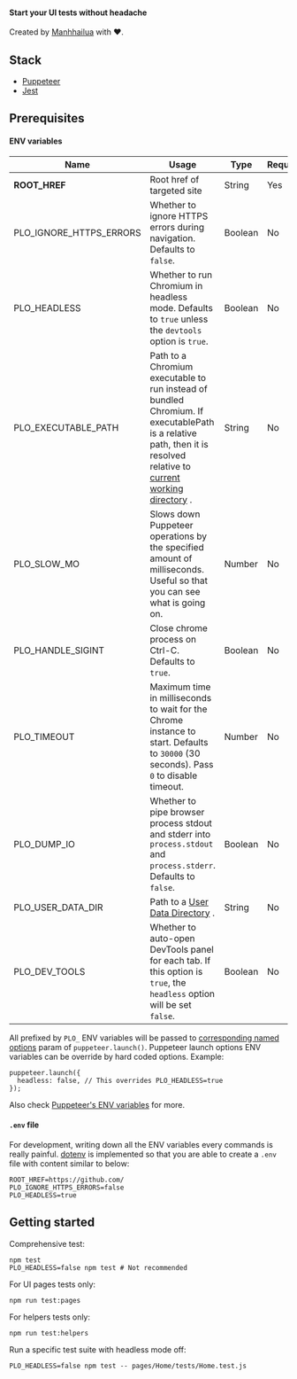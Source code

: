 #### Start your UI tests without headache

Created by [Manhhailua](https://github.com/manhhailua) with :heart:.

## Stack

* [Puppeteer](https://github.com/GoogleChrome/puppeteer)
* [Jest](https://facebook.github.io/jest/)

## Prerequisites

#### ENV variables

| Name | Usage | Type | Required? |
|---|---|---|---|
| **ROOT_HREF** | Root href of targeted site | String | Yes |
| PLO_IGNORE_HTTPS_ERRORS | Whether to ignore HTTPS errors during navigation. Defaults to `false`. | Boolean | No |
| PLO_HEADLESS | Whether to run Chromium in headless mode. Defaults to `true` unless the `devtools` option is `true`. | Boolean | No |
| PLO_EXECUTABLE_PATH | Path to a Chromium executable to run instead of bundled Chromium. If executablePath is a relative path, then it is resolved relative to [current working directory](https://nodejs.org/api/process.html#process_process_cwd) . | String | No |
| PLO_SLOW_MO | Slows down Puppeteer operations by the specified amount of milliseconds. Useful so that you can see what is going on. | Number | No |
| PLO_HANDLE_SIGINT | Close chrome process on Ctrl-C. Defaults to `true`. | Boolean | No |
| PLO_TIMEOUT | Maximum time in milliseconds to wait for the Chrome instance to start. Defaults to `30000` (30 seconds). Pass `0` to disable timeout. | Number | No |
| PLO_DUMP_IO | Whether to pipe browser process stdout and stderr into `process.stdout` and `process.stderr`. Defaults to `false`. | Boolean | No |
| PLO_USER_DATA_DIR | Path to a [User Data Directory](https://chromium.googlesource.com/chromium/src/+/master/docs/user_data_dir.md) . | String | No |
| PLO_DEV_TOOLS | Whether to auto-open DevTools panel for each tab. If this option is `true`, the `headless` option will be set `false`. | Boolean | No |

All prefixed by `PLO_` ENV variables will be passed to [corresponding named options](https://github.com/GoogleChrome/puppeteer/blob/master/docs/api.md#puppeteerlaunchoptions)  param of `puppeteer.launch()`. Puppeteer launch options ENV variables can be override by hard coded options. Example:

```
puppeteer.launch({
  headless: false, // This overrides PLO_HEADLESS=true
});
```

Also check [Puppeteer's ENV variables](https://github.com/GoogleChrome/puppeteer/blob/master/docs/api.md#environment-variables) for more.

#### `.env` file

For development, writing down all the ENV variables every commands is really painful. [dotenv](https://github.com/bkeepers/dotenv) is implemented so that you are able to create a `.env` file with content similar to below:

```
ROOT_HREF=https://github.com/
PLO_IGNORE_HTTPS_ERRORS=false
PLO_HEADLESS=true
```

## Getting started

Comprehensive test:

```
npm test
PLO_HEADLESS=false npm test # Not recommended
```

For UI pages tests only:

```
npm run test:pages
```

For helpers tests only:

```
npm run test:helpers
```

Run a specific test suite with headless mode off:

```
PLO_HEADLESS=false npm test -- pages/Home/tests/Home.test.js
```